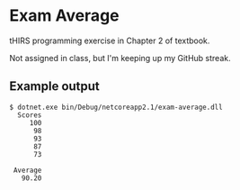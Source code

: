 # Exam Average

tHIRS programming exercise in Chapter 2 of textbook.

Not assigned in class, but I'm keeping up my GitHub streak.

## Example output
```
$ dotnet.exe bin/Debug/netcoreapp2.1/exam-average.dll
  Scores
     100
      98
      93
      87
      73

 Average
   90.20

```